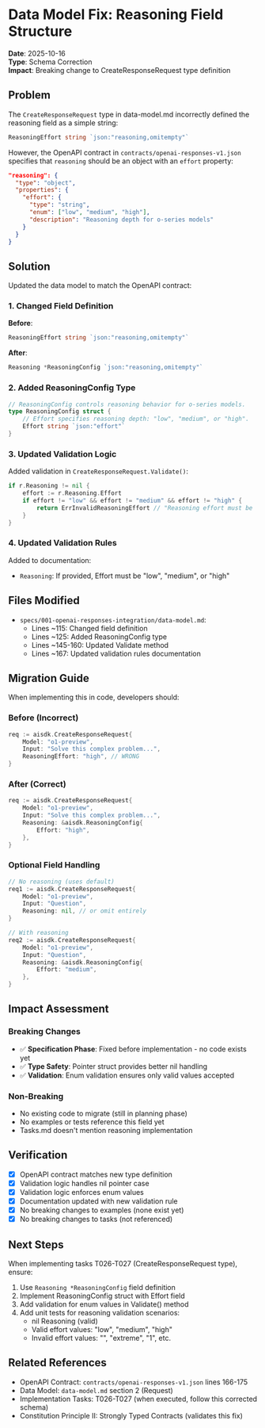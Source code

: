 # Data Model Fix: Reasoning Field Structure

**Date**: 2025-10-16  
**Type**: Schema Correction  
**Impact**: Breaking change to CreateResponseRequest type definition

## Problem

The `CreateResponseRequest` type in data-model.md incorrectly defined the reasoning field as a simple string:

```go
ReasoningEffort string `json:"reasoning,omitempty"`
```

However, the OpenAPI contract in `contracts/openai-responses-v1.json` specifies that `reasoning` should be an object with an `effort` property:

```json
"reasoning": {
  "type": "object",
  "properties": {
    "effort": {
      "type": "string",
      "enum": ["low", "medium", "high"],
      "description": "Reasoning depth for o-series models"
    }
  }
}
```

## Solution

Updated the data model to match the OpenAPI contract:

### 1. Changed Field Definition

**Before**:
```go
ReasoningEffort string `json:"reasoning,omitempty"`
```

**After**:
```go
Reasoning *ReasoningConfig `json:"reasoning,omitempty"`
```

### 2. Added ReasoningConfig Type

```go
// ReasoningConfig controls reasoning behavior for o-series models.
type ReasoningConfig struct {
    // Effort specifies reasoning depth: "low", "medium", or "high".
    Effort string `json:"effort"`
}
```

### 3. Updated Validation Logic

Added validation in `CreateResponseRequest.Validate()`:

```go
if r.Reasoning != nil {
    effort := r.Reasoning.Effort
    if effort != "low" && effort != "medium" && effort != "high" {
        return ErrInvalidReasoningEffort // "Reasoning effort must be 'low', 'medium', or 'high'"
    }
}
```

### 4. Updated Validation Rules

Added to documentation:
- `Reasoning`: If provided, Effort must be "low", "medium", or "high"

## Files Modified

- `specs/001-openai-responses-integration/data-model.md`:
  - Lines ~115: Changed field definition
  - Lines ~125: Added ReasoningConfig type
  - Lines ~145-160: Updated Validate method
  - Lines ~167: Updated validation rules documentation

## Migration Guide

When implementing this in code, developers should:

### Before (Incorrect)
```go
req := aisdk.CreateResponseRequest{
    Model: "o1-preview",
    Input: "Solve this complex problem...",
    ReasoningEffort: "high", // WRONG
}
```

### After (Correct)
```go
req := aisdk.CreateResponseRequest{
    Model: "o1-preview",
    Input: "Solve this complex problem...",
    Reasoning: &aisdk.ReasoningConfig{
        Effort: "high",
    },
}
```

### Optional Field Handling

```go
// No reasoning (uses default)
req1 := aisdk.CreateResponseRequest{
    Model: "o1-preview",
    Input: "Question",
    Reasoning: nil, // or omit entirely
}

// With reasoning
req2 := aisdk.CreateResponseRequest{
    Model: "o1-preview",
    Input: "Question",
    Reasoning: &aisdk.ReasoningConfig{
        Effort: "medium",
    },
}
```

## Impact Assessment

### Breaking Changes
- ✅ **Specification Phase**: Fixed before implementation - no code exists yet
- ✅ **Type Safety**: Pointer struct provides better nil handling
- ✅ **Validation**: Enum validation ensures only valid values accepted

### Non-Breaking
- No existing code to migrate (still in planning phase)
- No examples or tests reference this field yet
- Tasks.md doesn't mention reasoning implementation

## Verification

- [x] OpenAPI contract matches new type definition
- [x] Validation logic handles nil pointer case
- [x] Validation logic enforces enum values
- [x] Documentation updated with new validation rule
- [x] No breaking changes to examples (none exist yet)
- [x] No breaking changes to tasks (not referenced)

## Next Steps

When implementing tasks T026-T027 (CreateResponseRequest type), ensure:

1. Use `Reasoning *ReasoningConfig` field definition
2. Implement ReasoningConfig struct with Effort field
3. Add validation for enum values in Validate() method
4. Add unit tests for reasoning validation scenarios:
   - nil Reasoning (valid)
   - Valid effort values: "low", "medium", "high"
   - Invalid effort values: "", "extreme", "1", etc.

## Related References

- OpenAPI Contract: `contracts/openai-responses-v1.json` lines 166-175
- Data Model: `data-model.md` section 2 (Request)
- Implementation Tasks: T026-T027 (when executed, follow this corrected schema)
- Constitution Principle II: Strongly Typed Contracts (validates this fix)
